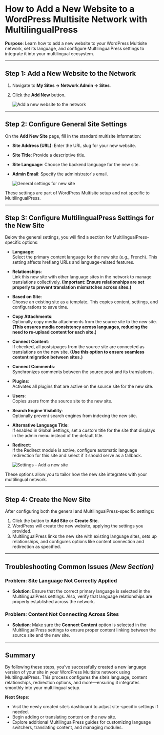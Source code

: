 # How to Add a New Website to a WordPress Multisite Network with MultilingualPress

**Purpose**: Learn how to add a new website to your WordPress Multisite network, set its language, and configure MultilingualPress settings to integrate it into your multilingual ecosystem.

---

## Step 1: Add a New Website to the Network

1. Navigate to **My Sites → Network Admin → Sites**.
    
2. Click the **Add New** button.
    
    ![Add a new website to the network](https://multilingualpress.org/wp-content/uploads/sites/12/2018/07/multilingualpress-network-sites.png)
    

---

## Step 2: Configure General Site Settings

On the **Add New Site** page, fill in the standard multisite information:

- **Site Address (URL)**: Enter the URL slug for your new website.
- **Site Title**: Provide a descriptive title.
- **Site Language**: Choose the backend language for the new site.
- **Admin Email**: Specify the administrator's email.

    ![General settings for new site](https://multilingualpress.org/wp-content/uploads/sites/12/2018/07/add-new-site-to-wordpress-multisite.png)

These settings are part of WordPress Multisite setup and not specific to MultilingualPress.

---

## Step 3: Configure MultilingualPress Settings for the New Site

Below the general settings, you will find a section for MultilingualPress-specific options:

- **Language**:  
    Select the primary content language for the new site (e.g., French). This setting affects hreflang URLs and language-related features.
    
- **Relationships**:  
    Link this new site with other language sites in the network to manage translations collectively. **(Important: Ensure relationships are set properly to prevent translation mismatches across sites.)**
    
- **Based on Site**:  
    Choose an existing site as a template. This copies content, settings, and configurations to save time.
    
- **Copy Attachments**:  
    Optionally copy media attachments from the source site to the new site. **(This ensures media consistency across languages, reducing the need to re-upload content for each site.)**
    
- **Connect Content**:  
    If checked, all posts/pages from the source site are connected as translations on the new site. **(Use this option to ensure seamless content migration between sites.)**
    
- **Connect Comments**:  
    Synchronizes comments between the source post and its translations.
    
- **Plugins**:  
    Activates all plugins that are active on the source site for the new site.
    
- **Users**:  
    Copies users from the source site to the new site.
    
- **Search Engine Visibility**:  
    Optionally prevent search engines from indexing the new site.
    
- **Alternative Language Title**:  
    If enabled in Global Settings, set a custom title for the site that displays in the admin menu instead of the default title.
    
- **Redirect**:  
    If the Redirect module is active, configure automatic language redirection for this site and select if it should serve as a fallback.

    ![Settings - Add a new site](https://multilingualpress.org/wp-content/uploads/sites/12/2018/07/settings-add-a-new-site.png)

These options allow you to tailor how the new site integrates with your multilingual network.

---

## Step 4: Create the New Site

After configuring both the general and MultilingualPress-specific settings:

1. Click the button to **Add Site** or **Create Site**.
2. WordPress will create the new website, applying the settings you provided.
3. MultilingualPress links the new site with existing language sites, sets up relationships, and configures options like content connection and redirection as specified.

---

## Troubleshooting Common Issues *(New Section)*

### **Problem: Site Language Not Correctly Applied**
- **Solution**: Ensure that the correct primary language is selected in the MultilingualPress settings. Also, verify that language relationships are properly established across the network.

### **Problem: Content Not Connecting Across Sites**
- **Solution**: Make sure the **Connect Content** option is selected in the MultilingualPress settings to ensure proper content linking between the source site and the new site.

---

## Summary

By following these steps, you’ve successfully created a new language version of your site in your WordPress Multisite network using MultilingualPress. This process configures the site’s language, content relationships, redirection options, and more—ensuring it integrates smoothly into your multilingual setup.

**Next Steps**:

- Visit the newly created site’s dashboard to adjust site-specific settings if needed.
- Begin adding or translating content on the new site.
- Explore additional MultilingualPress guides for customizing language switchers, translating content, and managing modules.

